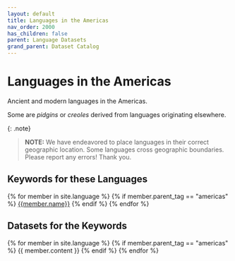 ```yaml
---
layout: default
title: Languages in the Americas
nav_order: 2000
has_children: false
parent: Language Datasets
grand_parent: Dataset Catalog
---
```


# Languages in the Americas

Ancient and modern languages in the Americas.

Some are _pidgins_ or _creoles_ derived from languages originating elsewhere.

{: .note}
> **NOTE:** We have endeavored to place languages in their correct geographic location. Some languages cross geographic boundaries. Please report any errors! Thank you.

<a name="keywords-at-top"></a>

## Keywords for these Languages

<div>
{% for member in site.language %}
  {% if member.parent_tag == "americas" %} 
    <a href="#{{member.cleaned_tag}}" class="topic-btn">{{member.name}}</a>
  {% endif %}
{% endfor %}
</div>

## Datasets for the Keywords

{% for member in site.language %}
  {% if member.parent_tag == "americas" %}
    {{ member.content }}
  {% endif %}
{% endfor %}

